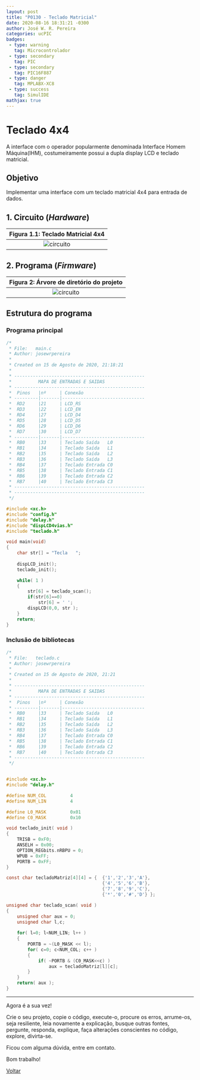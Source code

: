```yaml
---
layout: post
title: "P0130 - Teclado Matricial"
date: 2020-08-16 18:31:21 -0300
author: José W. R. Pereira
categories: ucPIC
badges:
 - type: warning
   tag: Microcontrolador
 - type: secondary
   tag: PIC
 - type: secondary
   tag: PIC16F887
 - type: danger
   tag: MPLABX-XC8
 - type: success
   tag: SimulIDE
mathjax: true
---
```




# Teclado 4x4 

A interface com o operador popularmente denominada Interface Homem Máquina(IHM), costumeiramente possui a dupla display LCD e teclado matricial.

## Objetivo

Implementar uma interface com um teclado matricial 4x4 para entrada de dados.

<!--more-->

## 1. Circuito (*Hardware*)


| Figura 1.1: Teclado Matricial 4x4 |
|:---------------------------------------------:|
| ![circuito]({{site.baseurlimg}}/_posts/tUcPIC/imgP0130/P0130-teclado4x4.gif{{site.rawimg}}) |




## 2. Programa (*Firmware*)


| Figura 2: Árvore de diretório do projeto |
|:----------------------------------------:|
| ![circuito]({{site.baseurlimg}}/_posts/tUcPIC/imgP0130/projectTree.jpg{{site.rawimg}})| 


## Estrutura do programa




### Programa principal

```c
/*
 * File:   main.c
 * Author: josewrpereira
 *
 * Created on 15 de Agosto de 2020, 21:18:21
 *
 * -------------------------------------------------
 *          MAPA DE ENTRADAS E SAIDAS
 * -------------------------------------------------
 *  Pinos   |nº     | Conexão
 * ---------|-------|-------------------------------
 *  RD2     |21     | LCD_RS
 *  RD3     |22     | LCD_EN
 *  RD4     |27     | LCD_D4
 *  RD5     |28     | LCD_D5
 *  RD6     |29     | LCD_D6
 *  RD7     |30     | LCD_D7
 * ---------|-------|-------------------------------
 *  RB0     |33     | Teclado Saída   L0
 *  RB1     |34     | Teclado Saída   L1
 *  RB2     |35     | Teclado Saída   L2
 *  RB3     |36     | Teclado Saída   L3
 *  RB4     |37     | Teclado Entrada C0
 *  RB5     |38     | Teclado Entrada C1
 *  RB6     |39     | Teclado Entrada C2
 *  RB7     |40     | Teclado Entrada C3
 * -------------------------------------------------
 * -------------------------------------------------
 */

#include <xc.h>
#include "config.h"
#include "delay.h"
#include "dispLCD4vias.h"
#include "teclado.h"

void main(void)
{
    char str[] = "Tecla   ";
    
    dispLCD_init();
    teclado_init();

    while( 1 )
    {
        str[6] = teclado_scan();
        if(str[6]==0)
            str[6] = ' ';
        dispLCD(0,0, str );
    }
    return;
}
```



### Inclusão de bibliotecas

```c
/*
 * File:   teclado.c
 * Author: josewrpereira
 *
 * Created on 15 de Agosto de 2020, 21:21
 * 
 * -------------------------------------------------
 *          MAPA DE ENTRADAS E SAIDAS
 * -------------------------------------------------
 *  Pinos   |nº     | Conexão
 * ---------|-------|-------------------------------
 *  RB0     |33     | Teclado Saída   L0
 *  RB1     |34     | Teclado Saída   L1
 *  RB2     |35     | Teclado Saída   L2
 *  RB3     |36     | Teclado Saída   L3
 *  RB4     |37     | Teclado Entrada C0
 *  RB5     |38     | Teclado Entrada C1
 *  RB6     |39     | Teclado Entrada C2
 *  RB7     |40     | Teclado Entrada C3
 * -------------------------------------------------
 */


#include <xc.h>
#include "delay.h"

#define NUM_COL         4
#define NUM_LIN         4

#define L0_MASK         0x01
#define C0_MASK         0x10

void teclado_init( void )
{
    TRISB = 0xF0;
    ANSELH = 0x00;
    OPTION_REGbits.nRBPU = 0;
    WPUB = 0xFF;
    PORTB = 0xFF;
}

const char tecladoMatriz[4][4] = {  {'1','2','3','A'},
                                    {'4','5','6','B'},
                                    {'7','8','9','C'},
                                    {'*','0','#','D'} };

unsigned char teclado_scan( void )
{
    unsigned char aux = 0;
    unsigned char l,c;
    
    for( l=0; l<NUM_LIN; l++ )
    {
        PORTB = ~(L0_MASK << l);
        for( c=0; c<NUM_COL; c++ )
        {
            if( ~PORTB & (C0_MASK<<c) )
                aux = tecladoMatriz[l][c];
        }
    }   
    return( aux );
}
```



<hr/>

Agora é a sua vez! 

Crie o seu projeto, copie o código, execute-o, procure os erros, arrume-os, seja resiliente, leia novamente a explicação, busque outras fontes, pergunte, responda, explique, faça alterações conscientes no código, explore, divirta-se.

Ficou com alguma dúvida, entre em contato. 

Bom trabalho! 

[Voltar]({{site.baseurl}}/docs/tecnology/ucPIC)
